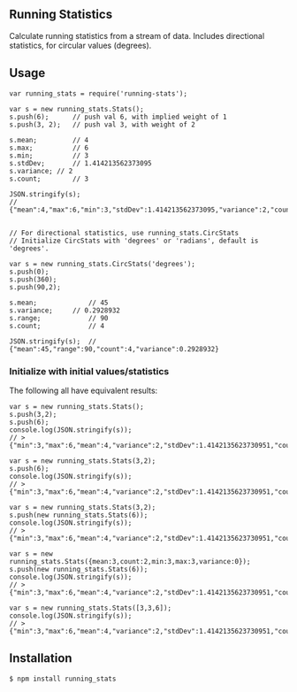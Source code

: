 Running Statistics
------------------

Calculate running statistics from a stream of data. Includes directional statistics, for circular values (degrees).

## Usage

```
var running_stats = require('running-stats');

var s = new running_stats.Stats();
s.push(6);		// push val 6, with implied weight of 1
s.push(3, 2);	// push val 3, with weight of 2

s.mean; 		// 4
s.max;			// 6
s.min;			// 3
s.stdDev;		// 1.414213562373095
s.variance;	// 2
s.count;		// 3

JSON.stringify(s);
// {"mean":4,"max":6,"min":3,"stdDev":1.414213562373095,"variance":2,"count":3}


// For directional statistics, use running_stats.CircStats
// Initialize CircStats with 'degrees' or 'radians', default is 'degrees'.

var s = new running_stats.CircStats('degrees');
s.push(0);
s.push(360);
s.push(90,2);

s.mean;				// 45
s.variance;		// 0.2928932
s.range;			// 90
s.count;			// 4

JSON.stringify(s);	// {"mean":45,"range":90,"count":4,"variance":0.2928932}
```

### Initialize with initial values/statistics

The following all have equivalent results:

```
var s = new running_stats.Stats();
s.push(3,2);
s.push(6);
console.log(JSON.stringify(s));
// > {"min":3,"max":6,"mean":4,"variance":2,"stdDev":1.4142135623730951,"count":3}
```

```
var s = new running_stats.Stats(3,2);
s.push(6);
console.log(JSON.stringify(s));
// > {"min":3,"max":6,"mean":4,"variance":2,"stdDev":1.4142135623730951,"count":3}
```

```
var s = new running_stats.Stats(3,2);
s.push(new running_stats.Stats(6));
console.log(JSON.stringify(s));
// > {"min":3,"max":6,"mean":4,"variance":2,"stdDev":1.4142135623730951,"count":3}
```

```
var s = new running_stats.Stats({mean:3,count:2,min:3,max:3,variance:0});
s.push(new running_stats.Stats(6));
console.log(JSON.stringify(s));
// > {"min":3,"max":6,"mean":4,"variance":2,"stdDev":1.4142135623730951,"count":3}
```

```
var s = new running_stats.Stats([3,3,6]);
console.log(JSON.stringify(s));
// > {"min":3,"max":6,"mean":4,"variance":2,"stdDev":1.4142135623730951,"count":3}
```

## Installation

```
$ npm install running_stats
```

